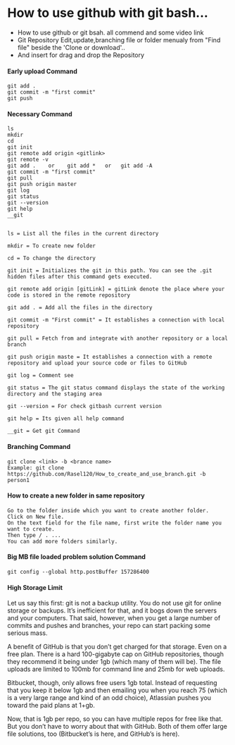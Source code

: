 # How to use github with git bash...

- How to use github or git bsah. all commend and some video link
- Git Repository Edit,update,branching file or folder menualy from "Find file" beside the 'Clone or download'..
- And insert for drag and drop the Repository

#### Early upload Command
```
git add .
git commit -m "first commit"
git push
```

#### Necessary Command  
```
ls
mkdir
cd
git init	
git remote add origin <gitlink>
git remote -v
git add .    or    git add *   or   git add -A    
git commit -m "first commit"
git pull
git push origin master
git log
git status
git --version
git help
__git


ls = List all the files in the current directory

mkdir = To create new folder

cd = To change the directory

git init = Initializes the git in this path. You can see the .git hidden files after this command gets executed.

git remote add origin [gitLink] = gitLink denote the place where your code is stored in the remote repository

git add . = Add all the files in the directory

git commit -m "First commit" = It establishes a connection with local repository

git pull = Fetch from and integrate with another repository or a local branch

git push origin maste = It establishes a connection with a remote repository and upload your source code or files to GitHub

git log = Comment see

git status = The git status command displays the state of the working directory and the staging area

git --version = For check gitbash current version

git help = Its given all help command 

__git = Get git Command

```

#### Branching Command
```
git clone <link> -b <brance name>
Example: git clone https://github.com/Rasel120/How_to_create_and_use_branch.git -b person1
````

#### How to create a new folder in same repository
```
Go to the folder inside which you want to create another folder.
Click on New file.
On the text field for the file name, first write the folder name you want to create.
Then type / . ...
You can add more folders similarly.
```

#### Big MB file loaded problem solution Command
```
git config --global http.postBuffer 157286400
```

#### High Storage Limit
Let us say this first: git is not a backup utility. You do not use git for online storage or backups. It’s inefficient for that, and it bogs down the servers and your computers. That said, however, when you get a large number of commits and pushes and branches, your repo can start packing some serious mass.

A benefit of GitHub is that you don’t get charged for that storage. Even on a free plan. There is a hard 100-gigabyte cap on GitHub repositories, though they recommend it being under 1gb (which many of them will be). The file uploads are limited to 100mb for command line and 25mb for web uploads.

Bitbucket, though, only allows free users 1gb total. Instead of requesting that you keep it below 1gb and then emailing you when you reach 75 (which is a very large range and kind of an odd choice), Atlassian pushes you toward the paid plans at 1+gb.

Now, that is 1gb per repo, so you can have multiple repos for free like that. But you don’t have to worry about that with GitHub. Both of them offer large file solutions, too (Bitbucket’s is here, and GitHub’s is here).


